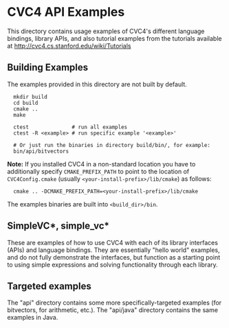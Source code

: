 # CVC4 API Examples

This directory contains usage examples of CVC4's different language
bindings, library APIs, and also tutorial examples from the tutorials
available at http://cvc4.cs.stanford.edu/wiki/Tutorials

## Building Examples

The examples provided in this directory are not built by default.

```
  mkdir build
  cd build
  cmake ..
  make

  ctest              # run all examples
  ctest -R <example> # run specific example '<example>'

  # Or just run the binaries in directory build/bin/, for example:
  bin/api/bitvectors
```

**Note:** If you installed CVC4 in a non-standard location you have to
additionally specify `CMAKE_PREFIX_PATH` to point to the location of
`CVC4Config.cmake` (usually `<your-install-prefix>/lib/cmake`) as follows:

```
  cmake .. -DCMAKE_PREFIX_PATH=<your-install-prefix>/lib/cmake
```

The examples binaries are built into `<build_dir>/bin`.

## SimpleVC*, simple_vc*

These are examples of how to use CVC4 with each of its library
interfaces (APIs) and language bindings.  They are essentially "hello
world" examples, and do not fully demonstrate the interfaces, but
function as a starting point to using simple expressions and solving
functionality through each library.

## Targeted examples

The "api" directory contains some more specifically-targeted
examples (for bitvectors, for arithmetic, etc.).  The "api/java"
directory contains the same examples in Java.
